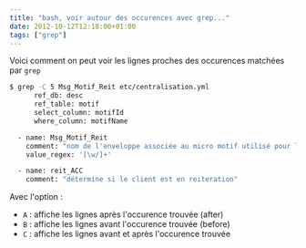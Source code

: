 ```yaml
---
title: "bash, voir autour des occurences avec grep..."
date: 2012-10-12T12:18:00+01:00
tags: ["grep"]
---
```


Voici comment on peut voir les lignes proches des occurences matchées par `grep`

```bash 
$ grep -C 5 Msg_Motif_Reit etc/centralisation.yml 
      ref_db: desc
      ref_table: motif
      select_column: motifId
      where_column: motifName

  - name: Msg_Motif_Reit
    comment: "nom de l'enveloppe associée au micro motif utilisé pour la reiteration"
    value_regex: '[\w/]+'

  - name: reit_ACC
    comment: "détermine si le client est en reiteration"
```

Avec l'option :
- `A` : affiche les lignes après l'occurence trouvée (after)
- `B` : affiche les lignes avant l'occurence trouvée (before)
- `C` : affiche les lignes avant et après l'occurence trouvée


